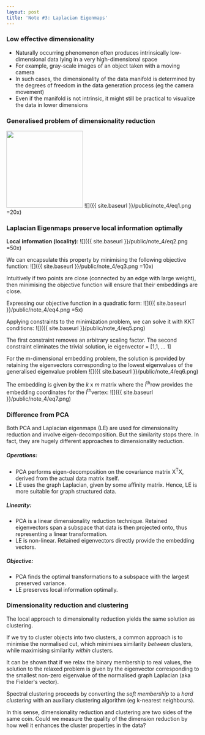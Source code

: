 ```yaml
---
layout: post
title: 'Note #3: Laplacian Eigenmaps'
---
```

### Low effective dimensionality
  * Naturally occurring phenomenon often produces intrinsically low-dimensional data lying in a very high-dimensional space
  * For example, gray-scale images of an object taken with a moving camera
  * In such cases, the dimensionality of the data manifold is determined by the degrees of freedom in the data generation process (eg the camera movement)
  * Even if the manifold is not intrinsic, it might still be practical to visualize the data in lower dimensions 

### Generalised problem of dimensionality reduction
<img src="{{ site.baseurl }}/public/note_4/eq1.png" width="200">
![]({{ site.baseurl }}/public/note_4/eq1.png =20x)

### Laplacian Eigenmaps preserve local information optimally
__Local information (locality)__: 
![]({{ site.baseurl }}/public/note_4/eq2.png =50x)

We can encapsulate this property by minimising the following objective function:
![]({{ site.baseurl }}/public/note_4/eq3.png =10x)

Intuitively if two points are close (connected by an edge with large weight), then minimising the objective function will ensure that their embeddings are close.

Expressing our objective function in a quadratic form:
![]({{ site.baseurl }}/public/note_4/eq4.png =5x)

Applying constraints to the minimization problem, we can solve it with KKT conditions:
![]({{ site.baseurl }}/public/note_4/eq5.png)

The first constraint removes an arbitrary scaling factor.
The second constraint eliminates the trivial solution, ie eigenvector = [1,1, … 1]

For the m-dimensional embedding problem, the solution is provided by retaining the eigenvectors corresponding to the lowest eigenvalues of the generalised eigenvalue problem
![]({{ site.baseurl }}/public/note_4/eq6.png)

The embedding is given by the _k_ x _m_ matrix where the i<sup>th</sup>row provides the embedding coordinates for the i<sup>th</sup>vertex:
![]({{ site.baseurl }}/public/note_4/eq7.png)

### Difference from PCA
Both PCA and Laplacian eigenmaps (LE) are used for dimensionality reduction and involve eigen-decomposition. But the similarity stops there. In fact, they are hugely different approaches to dimensionality reduction.

##### Operations: 
* PCA performs eigen-decomposition on the covariance matrix X<sup>T</sup>X, derived from the actual data matrix itself.
* LE uses the graph Laplacian, given by some affinity matrix. Hence, LE is more suitable for graph structured data.

##### Linearity:
* PCA is a linear dimensionality reduction technique. Retained eigenvectors span a subspace that data is then projected onto, thus representing a linear transformation. 
* LE is non-linear. Retained eigenvectors directly provide the embedding vectors.

##### Objective:
* PCA finds the optimal transformations to a subspace with the largest preserved variance. 
* LE preserves local information optimally. 

### Dimensionality reduction and clustering
The local approach to dimensionality reduction yields the same solution as clustering.

If we try to cluster objects into two clusters, a common approach is to minimise the normalised cut, which minimises similarity _between_ clusters, while maximising similarity _within_ clusters. 

It can be shown that if we relax the binary membership to real values, the solution to the relaxed problem is given by the eigenvector corresponding to the smallest non-zero eigenvalue of the normalised graph Laplacian (aka the Fielder's vector).

Spectral clustering proceeds by converting the _soft membership_ to a _hard clustering_ with an auxiliary clustering algorithm (eg k-nearest neighbours). 

In this sense, dimensionality reduction and clustering are two sides of the same coin. Could we measure the quality of the dimension reduction by how well it enhances the cluster properties in the data? 
